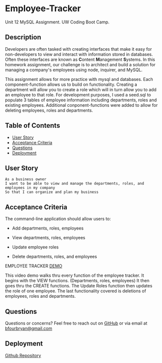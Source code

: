 # Employee-Tracker
Unit 12 MySQL Assignment. UW Coding Boot Camp.

## Description

Developers are often tasked with creating interfaces that make it easy for non-developers to view and interact with information stored in databases. Often these interfaces are known as **C**ontent **M**anagement **S**ystems. In this homework assignment, our challenge is to architect and build a solution for managing a company's employees using node, inquirer, and MySQL.

This assignment allows for more practice with mysql and databases. Each component-function allows us to build on functionality. Creating a department will allow you to create a role which will in turn allow you to add an employee to that role. For development purposes, I used a seed.sql to populate 3 tables of employee information including departments, roles and existing employees. Additional conponent-functions were added to allow for deleting employees, roles and departments.


## Table of Contents

* [User Story](#user-story)
* [Acceptance Criteria](#acceptance-criteria)
* [Questions](#questions)
* [Deployment](#deployment)



## User Story

```
As a business owner
I want to be able to view and manage the departments, roles, and employees in my company
So that I can organize and plan my business
```


## Acceptance Criteria

The command-line application should allow users to:

  * Add departments, roles, employees

  * View departments, roles, employees

  * Update employee roles

  * Delete departments, roles, and employees


EMPLOYEE TRACKER [DEMO](https://drive.google.com/file/d/1CRmVvvu1VjVCvzb3Ojdp_MRwQQmD0urU/view)

This video demo walks thru every function of the employee tracker.
It begins with the VIEW functions. (Departments, roles, employees)
It then goes thru the CREATE functions. 
The Update Roles function then updates the role of one employee.
The last functionality covered is deletions of employees, roles and departments.





## Questions

Questions or concerns? Feel free to reach out on [GitHub](https://github.com/bfourGitHub) or via email at <bfourbryan@gmail.com>


## Deployment

[Github Repository](https://github.com/bfourGitHub/Employee-Tracker)